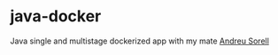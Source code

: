 # java-docker
Java single and multistage dockerized app with my mate <a href="https://github.com/AndreuSorell/">Andreu Sorell</a>
